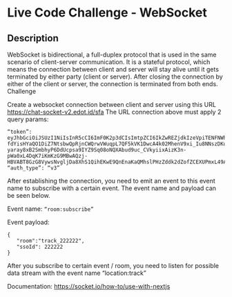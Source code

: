 # Live Code Challenge - WebSocket

## Description
WebSocket is bidirectional, a full-duplex protocol that is used in the same scenario of client-server communication. It is a stateful protocol, which means the connection between client and server will stay alive until it gets terminated by either party (client or server). After closing the connection by either of the client or server, the connection is terminated from both ends. 
Challenge

Create a websocket connection between client and server using this URL https://chat-socket-v2.edot.id/sfa
The URL connection above must apply 2 query params:
```
“token”: eyJhbGciOiJSUzI1NiIsInR5cCI6ImF0K2p3dCIsImtpZCI6IkZwREZjdkIzeVpiTENFNWhjckttcnVadGhRYTNabXI1UlBHanY2dTZqV1piNkxkdjdaYlRCYXBkRTNoTmtwa3kifQ.eyJwcmVmZXJyZWRfdXNlcm5hbWUiOiJzZmEtMTMxNjAyIiwiY3VycmVudF93b3Jrc3BhY2UiOiIiLCJ3b3Jrc3BhY2VzIjpbIjMzNjQ4NjQiXSwidXBkYXRlZF9hdCI6LTEsImp0aSI6IjFPOXVyZmVkc2dCYnBtX2RyUkFpVyIsInN1YiI6IjEwMDAwMDEyIiwiaWF0IjoxNzMzODEyMTUzLCJleHAiOjE3MzM4OTg1NTMsInNjb3BlIjoib3BlbmlkIG9mZmxpbmVfYWNjZXNzIHByb2ZpbGUgYWRkcmVzcyIsImNsaWVudF9pZCI6InNmYS1tb2JpbGVhcHAiLCJpc3MiOiJodHRwczovL2Nyb251cy5lZG90LmlkIiwiYXVkIjoic3ZjLXVzZXIgc3ZjLWNoYXQgd2ViLXVzZXIgY29tcGFueS13ZWJhcHAtc2FhcyBzdmMtYXV0aCJ9.kjz2pinQmT9mN704TO7sKgtWayZjk4_3LGzQ3qcp2dt5NbJc8Q6pga4FdUixxYK9XTdeXhi2-fdYisHYaQO1DiZ7NtsbwQpRjnCWQrwVWuqpL7QF5kVK1DwcA4k02MhenV9xi_Iu8NNszDKuG3OCDEgKv2475elC7Y-yaray8xB2SmbhyP6DdUcpsa9IYZ9Sq08oNQXAbud9uc_CVkyiixAizK3n-pWa0xL4DqK7iKmKzG9MBwAQzj-HBVABT8GzG8VywsNvgljDa8XhS1QihEKwE9QnEnaKaQMhslPHzZddk2dZofZCEXUPmxL49A2NQ4ab48L5skLPdfuJE1zeeg
“auth_type”: “v3”
```

After establishing the connection, you need to emit an event to this event name to subscribe with a certain event. The event name and payload can be seen below.

Event name: `“room:subscribe”`

Event payload: 
```
{
   "room":"track_222222",
   "ssoId": 222222
}
```

After you subscribe to certain event / room, you need to listen for possible data stream with the event name “location:track”

Documentation: https://socket.io/how-to/use-with-nextjs 